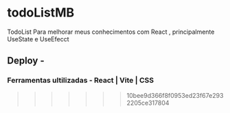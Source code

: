 
# todoListMB
TodoList Para melhorar meus conhecimentos com React , principalmente UseState e UseEfecct <br>
## Deploy  - 
### Ferramentas ultilizadas - React | Vite | CSS 
>>>>>>> 10bee9d366f8f0953ed23f67e2932205ce317804
